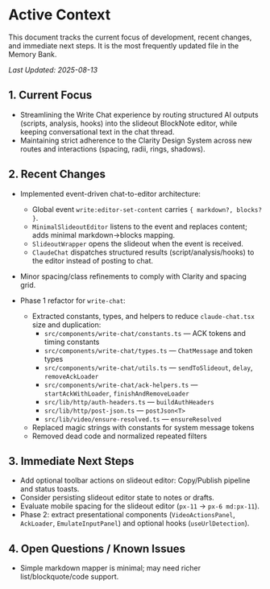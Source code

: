 # Active Context

This document tracks the current focus of development, recent changes, and immediate next steps. It is the most frequently updated file in the Memory Bank.

_Last Updated: 2025-08-13_

## 1. Current Focus

- Streamlining the Write Chat experience by routing structured AI outputs (scripts, analysis, hooks) into the slideout BlockNote editor, while keeping conversational text in the chat thread.
- Maintaining strict adherence to the Clarity Design System across new routes and interactions (spacing, radii, rings, shadows).

## 2. Recent Changes

- Implemented event-driven chat-to-editor architecture:
  - Global event `write:editor-set-content` carries `{ markdown?, blocks? }`.
  - `MinimalSlideoutEditor` listens to the event and replaces content; adds minimal markdown→blocks mapping.
  - `SlideoutWrapper` opens the slideout when the event is received.
  - `ClaudeChat` dispatches structured results (script/analysis/hooks) to the editor instead of posting to chat.
- Minor spacing/class refinements to comply with Clarity and spacing grid.

- Phase 1 refactor for `write-chat`:
  - Extracted constants, types, and helpers to reduce `claude-chat.tsx` size and duplication:
    - `src/components/write-chat/constants.ts` — ACK tokens and timing constants
    - `src/components/write-chat/types.ts` — `ChatMessage` and token types
    - `src/components/write-chat/utils.ts` — `sendToSlideout`, `delay`, `removeAckLoader`
    - `src/components/write-chat/ack-helpers.ts` — `startAckWithLoader`, `finishAndRemoveLoader`
    - `src/lib/http/auth-headers.ts` — `buildAuthHeaders`
    - `src/lib/http/post-json.ts` — `postJson<T>`
    - `src/lib/video/ensure-resolved.ts` — `ensureResolved`
  - Replaced magic strings with constants for system message tokens
  - Removed dead code and normalized repeated filters

## 3. Immediate Next Steps

- Add optional toolbar actions on slideout editor: Copy/Publish pipeline and status toasts.
- Consider persisting slideout editor state to notes or drafts.
- Evaluate mobile spacing for the slideout editor (`px-11` → `px-6 md:px-11`).
- Phase 2: extract presentational components (`VideoActionsPanel`, `AckLoader`, `EmulateInputPanel`) and optional hooks (`useUrlDetection`).

## 4. Open Questions / Known Issues

- Simple markdown mapper is minimal; may need richer list/blockquote/code support.
